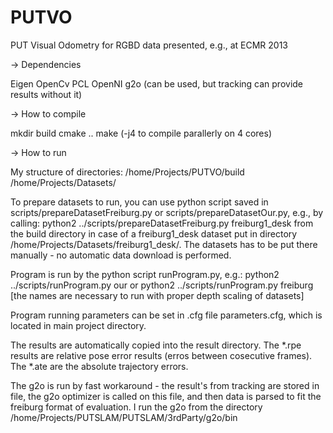 PUTVO
=====

PUT Visual Odometry for RGBD data presented, e.g., at ECMR 2013

-> Dependencies

Eigen
OpenCv
PCL
OpenNI
g2o (can be used, but tracking can provide results without it)

-> How to compile

mkdir build
cmake ..
make (-j4 to compile parallerly on 4 cores)

-> How to run

My structure of directories:
 /home/Projects/PUTVO/build
 /home/Projects/Datasets/

To prepare datasets to run, you can use python script saved in scripts/prepareDatasetFreiburg.py or scripts/prepareDatasetOur.py, e.g., by calling:
python2 ../scripts/prepareDatasetFreiburg.py freiburg1_desk
from the build directory in case of a freiburg1_desk dataset put in directory /home/Projects/Datasets/freiburg1_desk/. 
The datasets has to be put there manually - no automatic data download is performed.

Program is run by the python script runProgram.py, e.g.:
python2 ../scripts/runProgram.py our 
or
python2 ../scripts/runProgram.py freiburg
[the names are necessary to run with proper depth scaling of datasets]

Program running parameters can be set in .cfg file parameters.cfg, which is located in main project directory.

The results are automatically copied into the result directory. The *.rpe results are relative pose error results (erros between cosecutive frames). The *.ate are the absolute trajectory errors.

The g2o is run by fast workaround - the result's from tracking are stored in file, the g2o optimizer is called on this file, and then data is parsed to fit the freiburg format of evaluation.
I run the g2o from the directory /home/Projects/PUTSLAM/PUTSLAM/3rdParty/g2o/bin

